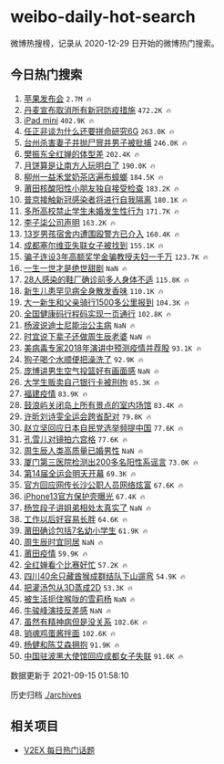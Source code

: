 # weibo-daily-hot-search

微博热搜榜，记录从 2020-12-29 日开始的微博热门搜索。

## 今日热门搜索

<!-- BEGIN -->

1. [苹果发布会](https://s.weibo.com/weibo?q=%23%E8%8B%B9%E6%9E%9C%E5%8F%91%E5%B8%83%E4%BC%9A%23&Refer=top) `2.7M 🔥`
1. [丹麦宣布取消所有新冠防疫措施](https://s.weibo.com/weibo?q=%23%E4%B8%B9%E9%BA%A6%E5%AE%A3%E5%B8%83%E5%8F%96%E6%B6%88%E6%89%80%E6%9C%89%E6%96%B0%E5%86%A0%E9%98%B2%E7%96%AB%E6%8E%AA%E6%96%BD%23&Refer=top) `472.2K 🔥`
1. [iPad mini](https://s.weibo.com/weibo?q=iPad%20mini&Refer=top) `402.9K 🔥`
1. [任正非谈为什么还要拼命研究6G](https://s.weibo.com/weibo?q=%23%E4%BB%BB%E6%AD%A3%E9%9D%9E%E8%B0%88%E4%B8%BA%E4%BB%80%E4%B9%88%E8%BF%98%E8%A6%81%E6%8B%BC%E5%91%BD%E7%A0%94%E7%A9%B66G%23&Refer=top) `263.0K 🔥`
1. [台州杀害妻子并抛尸窨井男子被批捕](https://s.weibo.com/weibo?q=%23%E5%8F%B0%E5%B7%9E%E6%9D%80%E5%AE%B3%E5%A6%BB%E5%AD%90%E5%B9%B6%E6%8A%9B%E5%B0%B8%E7%AA%A8%E4%BA%95%E7%94%B7%E5%AD%90%E8%A2%AB%E6%89%B9%E6%8D%95%23&Refer=top) `246.0K 🔥`
1. [樊振东全红婵的体型差](https://s.weibo.com/weibo?q=%23%E6%A8%8A%E6%8C%AF%E4%B8%9C%E5%85%A8%E7%BA%A2%E5%A9%B5%E7%9A%84%E4%BD%93%E5%9E%8B%E5%B7%AE%23&Refer=top) `202.4K 🔥`
1. [月饼算是让南方人玩明白了](https://s.weibo.com/weibo?q=%23%E6%9C%88%E9%A5%BC%E7%AE%97%E6%98%AF%E8%AE%A9%E5%8D%97%E6%96%B9%E4%BA%BA%E7%8E%A9%E6%98%8E%E7%99%BD%E4%BA%86%23&Refer=top) `190.0K 🔥`
1. [柳州一益禾堂奶茶店遍布蟑螂](https://s.weibo.com/weibo?q=%23%E6%9F%B3%E5%B7%9E%E4%B8%80%E7%9B%8A%E7%A6%BE%E5%A0%82%E5%A5%B6%E8%8C%B6%E5%BA%97%E9%81%8D%E5%B8%83%E8%9F%91%E8%9E%82%23&Refer=top) `184.5K 🔥`
1. [莆田核酸阳性小朋友独自接受检查](https://s.weibo.com/weibo?q=%23%E8%8E%86%E7%94%B0%E6%A0%B8%E9%85%B8%E9%98%B3%E6%80%A7%E5%B0%8F%E6%9C%8B%E5%8F%8B%E7%8B%AC%E8%87%AA%E6%8E%A5%E5%8F%97%E6%A3%80%E6%9F%A5%23&Refer=top) `183.2K 🔥`
1. [普京接触新冠感染者将进行自我隔离](https://s.weibo.com/weibo?q=%23%E6%99%AE%E4%BA%AC%E6%8E%A5%E8%A7%A6%E6%96%B0%E5%86%A0%E6%84%9F%E6%9F%93%E8%80%85%E5%B0%86%E8%BF%9B%E8%A1%8C%E8%87%AA%E6%88%91%E9%9A%94%E7%A6%BB%23&Refer=top) `180.1K 🔥`
1. [多所高校禁止学生未婚发生性行为](https://s.weibo.com/weibo?q=%23%E5%A4%9A%E6%89%80%E9%AB%98%E6%A0%A1%E7%A6%81%E6%AD%A2%E5%AD%A6%E7%94%9F%E6%9C%AA%E5%A9%9A%E5%8F%91%E7%94%9F%E6%80%A7%E8%A1%8C%E4%B8%BA%23&Refer=top) `171.7K 🔥`
1. [李子柒公司声明](https://s.weibo.com/weibo?q=%23%E6%9D%8E%E5%AD%90%E6%9F%92%E5%85%AC%E5%8F%B8%E5%A3%B0%E6%98%8E%23&Refer=top) `163.2K 🔥`
1. [13岁男孩宿舍内遭围殴警方已介入](https://s.weibo.com/weibo?q=%2313%E5%B2%81%E7%94%B7%E5%AD%A9%E5%AE%BF%E8%88%8D%E5%86%85%E9%81%AD%E5%9B%B4%E6%AE%B4%E8%AD%A6%E6%96%B9%E5%B7%B2%E4%BB%8B%E5%85%A5%23&Refer=top) `160.4K 🔥`
1. [成都塞尔维亚失联女子被找到](https://s.weibo.com/weibo?q=%23%E6%88%90%E9%83%BD%E5%A1%9E%E5%B0%94%E7%BB%B4%E4%BA%9A%E5%A4%B1%E8%81%94%E5%A5%B3%E5%AD%90%E8%A2%AB%E6%89%BE%E5%88%B0%23&Refer=top) `155.1K 🔥`
1. [骗子连设3年高额奖学金骗教授夫妇一千万](https://s.weibo.com/weibo?q=%23%E9%AA%97%E5%AD%90%E8%BF%9E%E8%AE%BE3%E5%B9%B4%E9%AB%98%E9%A2%9D%E5%A5%96%E5%AD%A6%E9%87%91%E9%AA%97%E6%95%99%E6%8E%88%E5%A4%AB%E5%A6%87%E4%B8%80%E5%8D%83%E4%B8%87%23&Refer=top) `123.7K 🔥`
1. [一生一世才是绝世甜剧](https://s.weibo.com/weibo?q=%23%E4%B8%80%E7%94%9F%E4%B8%80%E4%B8%96%E6%89%8D%E6%98%AF%E7%BB%9D%E4%B8%96%E7%94%9C%E5%89%A7%23&Refer=top) `NaN 🔥`
1. [28人感染的鞋厂确诊前多人身体不适](https://s.weibo.com/weibo?q=%2328%E4%BA%BA%E6%84%9F%E6%9F%93%E7%9A%84%E9%9E%8B%E5%8E%82%E7%A1%AE%E8%AF%8A%E5%89%8D%E5%A4%9A%E4%BA%BA%E8%BA%AB%E4%BD%93%E4%B8%8D%E9%80%82%23&Refer=top) `115.8K 🔥`
1. [新生儿患罕见病全身散发香味](https://s.weibo.com/weibo?q=%23%E6%96%B0%E7%94%9F%E5%84%BF%E6%82%A3%E7%BD%95%E8%A7%81%E7%97%85%E5%85%A8%E8%BA%AB%E6%95%A3%E5%8F%91%E9%A6%99%E5%91%B3%23&Refer=top) `110.1K 🔥`
1. [大一新生和父亲骑行1500多公里报到](https://s.weibo.com/weibo?q=%23%E5%A4%A7%E4%B8%80%E6%96%B0%E7%94%9F%E5%92%8C%E7%88%B6%E4%BA%B2%E9%AA%91%E8%A1%8C1500%E5%A4%9A%E5%85%AC%E9%87%8C%E6%8A%A5%E5%88%B0%23&Refer=top) `104.3K 🔥`
1. [全国健康码行程码实现一页通行](https://s.weibo.com/weibo?q=%23%E5%85%A8%E5%9B%BD%E5%81%A5%E5%BA%B7%E7%A0%81%E8%A1%8C%E7%A8%8B%E7%A0%81%E5%AE%9E%E7%8E%B0%E4%B8%80%E9%A1%B5%E9%80%9A%E8%A1%8C%23&Refer=top) `102.8K 🔥`
1. [杨波说迪士尼能治公主病](https://s.weibo.com/weibo?q=%23%E6%9D%A8%E6%B3%A2%E8%AF%B4%E8%BF%AA%E5%A3%AB%E5%B0%BC%E8%83%BD%E6%B2%BB%E5%85%AC%E4%B8%BB%E7%97%85%23&Refer=top) `NaN 🔥`
1. [时宜说下辈子还做周生辰老婆](https://s.weibo.com/weibo?q=%23%E6%97%B6%E5%AE%9C%E8%AF%B4%E4%B8%8B%E8%BE%88%E5%AD%90%E8%BF%98%E5%81%9A%E5%91%A8%E7%94%9F%E8%BE%B0%E8%80%81%E5%A9%86%23&Refer=top) `NaN 🔥`
1. [美病毒专家2018年演讲中预测疫情并荐股](https://s.weibo.com/weibo?q=%23%E7%BE%8E%E7%97%85%E6%AF%92%E4%B8%93%E5%AE%B62018%E5%B9%B4%E6%BC%94%E8%AE%B2%E4%B8%AD%E9%A2%84%E6%B5%8B%E7%96%AB%E6%83%85%E5%B9%B6%E8%8D%90%E8%82%A1%23&Refer=top) `93.1K 🔥`
1. [狗子喝个水顺便把澡洗了](https://s.weibo.com/weibo?q=%23%E7%8B%97%E5%AD%90%E5%96%9D%E4%B8%AA%E6%B0%B4%E9%A1%BA%E4%BE%BF%E6%8A%8A%E6%BE%A1%E6%B4%97%E4%BA%86%23&Refer=top) `92.9K 🔥`
1. [庞博讲男生空气投篮好有画面感](https://s.weibo.com/weibo?q=%23%E5%BA%9E%E5%8D%9A%E8%AE%B2%E7%94%B7%E7%94%9F%E7%A9%BA%E6%B0%94%E6%8A%95%E7%AF%AE%E5%A5%BD%E6%9C%89%E7%94%BB%E9%9D%A2%E6%84%9F%23&Refer=top) `NaN 🔥`
1. [大学生贩卖自己银行卡被刑拘](https://s.weibo.com/weibo?q=%23%E5%A4%A7%E5%AD%A6%E7%94%9F%E8%B4%A9%E5%8D%96%E8%87%AA%E5%B7%B1%E9%93%B6%E8%A1%8C%E5%8D%A1%E8%A2%AB%E5%88%91%E6%8B%98%23&Refer=top) `85.3K 🔥`
1. [福建疫情](https://s.weibo.com/weibo?q=%23%E7%A6%8F%E5%BB%BA%E7%96%AB%E6%83%85%23&Refer=top) `83.9K 🔥`
1. [鼓浪屿关闭岛上所有景点的室内场馆](https://s.weibo.com/weibo?q=%23%E9%BC%93%E6%B5%AA%E5%B1%BF%E5%85%B3%E9%97%AD%E5%B2%9B%E4%B8%8A%E6%89%80%E6%9C%89%E6%99%AF%E7%82%B9%E7%9A%84%E5%AE%A4%E5%86%85%E5%9C%BA%E9%A6%86%23&Refer=top) `83.4K 🔥`
1. [许昕刘诗雯全运会跨省配对](https://s.weibo.com/weibo?q=%23%E8%AE%B8%E6%98%95%E5%88%98%E8%AF%97%E9%9B%AF%E5%85%A8%E8%BF%90%E4%BC%9A%E8%B7%A8%E7%9C%81%E9%85%8D%E5%AF%B9%23&Refer=top) `79.8K 🔥`
1. [赵立坚回应日本自民党选举频提中国](https://s.weibo.com/weibo?q=%23%E8%B5%B5%E7%AB%8B%E5%9D%9A%E5%9B%9E%E5%BA%94%E6%97%A5%E6%9C%AC%E8%87%AA%E6%B0%91%E5%85%9A%E9%80%89%E4%B8%BE%E9%A2%91%E6%8F%90%E4%B8%AD%E5%9B%BD%23&Refer=top) `77.6K 🔥`
1. [孔雪儿对镜拍六宫格](https://s.weibo.com/weibo?q=%23%E5%AD%94%E9%9B%AA%E5%84%BF%E5%AF%B9%E9%95%9C%E6%8B%8D%E5%85%AD%E5%AE%AB%E6%A0%BC%23&Refer=top) `77.6K 🔥`
1. [周生辰人类高质量已婚男性](https://s.weibo.com/weibo?q=%23%E5%91%A8%E7%94%9F%E8%BE%B0%E4%BA%BA%E7%B1%BB%E9%AB%98%E8%B4%A8%E9%87%8F%E5%B7%B2%E5%A9%9A%E7%94%B7%E6%80%A7%23&Refer=top) `NaN 🔥`
1. [厦门第三医院检测出200多名阳性系谣言](https://s.weibo.com/weibo?q=%23%E5%8E%A6%E9%97%A8%E7%AC%AC%E4%B8%89%E5%8C%BB%E9%99%A2%E6%A3%80%E6%B5%8B%E5%87%BA200%E5%A4%9A%E5%90%8D%E9%98%B3%E6%80%A7%E7%B3%BB%E8%B0%A3%E8%A8%80%23&Refer=top) `73.0K 🔥`
1. [第14届全运会明天开幕](https://s.weibo.com/weibo?q=%23%E7%AC%AC14%E5%B1%8A%E5%85%A8%E8%BF%90%E4%BC%9A%E6%98%8E%E5%A4%A9%E5%BC%80%E5%B9%95%23&Refer=top) `69.3K 🔥`
1. [官方回应网传长沙公职人员网络炫富](https://s.weibo.com/weibo?q=%23%E5%AE%98%E6%96%B9%E5%9B%9E%E5%BA%94%E7%BD%91%E4%BC%A0%E9%95%BF%E6%B2%99%E5%85%AC%E8%81%8C%E4%BA%BA%E5%91%98%E7%BD%91%E7%BB%9C%E7%82%AB%E5%AF%8C%23&Refer=top) `67.6K 🔥`
1. [iPhone13官方保护壳曝光](https://s.weibo.com/weibo?q=%23iPhone13%E5%AE%98%E6%96%B9%E4%BF%9D%E6%8A%A4%E5%A3%B3%E6%9B%9D%E5%85%89%23&Refer=top) `67.4K 🔥`
1. [杨笠段子讲姐弟相处太真实了](https://s.weibo.com/weibo?q=%23%E6%9D%A8%E7%AC%A0%E6%AE%B5%E5%AD%90%E8%AE%B2%E5%A7%90%E5%BC%9F%E7%9B%B8%E5%A4%84%E5%A4%AA%E7%9C%9F%E5%AE%9E%E4%BA%86%23&Refer=top) `NaN 🔥`
1. [工作以后好容易长胖](https://s.weibo.com/weibo?q=%23%E5%B7%A5%E4%BD%9C%E4%BB%A5%E5%90%8E%E5%A5%BD%E5%AE%B9%E6%98%93%E9%95%BF%E8%83%96%23&Refer=top) `64.6K 🔥`
1. [莆田确诊包括7名幼小学生](https://s.weibo.com/weibo?q=%23%E8%8E%86%E7%94%B0%E7%A1%AE%E8%AF%8A%E5%8C%85%E6%8B%AC7%E5%90%8D%E5%B9%BC%E5%B0%8F%E5%AD%A6%E7%94%9F%23&Refer=top) `61.9K 🔥`
1. [周生辰时宜同居](https://s.weibo.com/weibo?q=%23%E5%91%A8%E7%94%9F%E8%BE%B0%E6%97%B6%E5%AE%9C%E5%90%8C%E5%B1%85%23&Refer=top) `NaN 🔥`
1. [莆田疫情](https://s.weibo.com/weibo?q=%23%E8%8E%86%E7%94%B0%E7%96%AB%E6%83%85%23&Refer=top) `59.9K 🔥`
1. [全红婵看个比赛好忙](https://s.weibo.com/weibo?q=%23%E5%85%A8%E7%BA%A2%E5%A9%B5%E7%9C%8B%E4%B8%AA%E6%AF%94%E8%B5%9B%E5%A5%BD%E5%BF%99%23&Refer=top) `57.2K 🔥`
1. [四川40余只藏酋猴成群结队下山遛弯](https://s.weibo.com/weibo?q=%23%E5%9B%9B%E5%B7%9D40%E4%BD%99%E5%8F%AA%E8%97%8F%E9%85%8B%E7%8C%B4%E6%88%90%E7%BE%A4%E7%BB%93%E9%98%9F%E4%B8%8B%E5%B1%B1%E9%81%9B%E5%BC%AF%23&Refer=top) `54.9K 🔥`
1. [把灌汤包从3D蒸成2D](https://s.weibo.com/weibo?q=%23%E6%8A%8A%E7%81%8C%E6%B1%A4%E5%8C%85%E4%BB%8E3D%E8%92%B8%E6%88%902D%23&Refer=top) `53.3K 🔥`
1. [被生活扼住喉咙的雪莉杨](https://s.weibo.com/weibo?q=%23%E8%A2%AB%E7%94%9F%E6%B4%BB%E6%89%BC%E4%BD%8F%E5%96%89%E5%92%99%E7%9A%84%E9%9B%AA%E8%8E%89%E6%9D%A8%23&Refer=top) `NaN 🔥`
1. [牛骏峰演技反差感](https://s.weibo.com/weibo?q=%23%E7%89%9B%E9%AA%8F%E5%B3%B0%E6%BC%94%E6%8A%80%E5%8F%8D%E5%B7%AE%E6%84%9F%23&Refer=top) `NaN 🔥`
1. [虽然有精神病但是没关系](https://s.weibo.com/weibo?q=%23%E8%99%BD%E7%84%B6%E6%9C%89%E7%B2%BE%E7%A5%9E%E7%97%85%E4%BD%86%E6%98%AF%E6%B2%A1%E5%85%B3%E7%B3%BB%23&Refer=top) `102.6K 🔥`
1. [销魂鸡蛋酱拌面](https://s.weibo.com/weibo?q=%E9%94%80%E9%AD%82%E9%B8%A1%E8%9B%8B%E9%85%B1%E6%8B%8C%E9%9D%A2&Refer=top) `102.6K 🔥`
1. [杨健和陈艾森拥抱](https://s.weibo.com/weibo?q=%23%E6%9D%A8%E5%81%A5%E5%92%8C%E9%99%88%E8%89%BE%E6%A3%AE%E6%8B%A5%E6%8A%B1%23&Refer=top) `91.9K 🔥`
1. [中国驻波黑大使馆回应成都女子失联](https://s.weibo.com/weibo?q=%23%E4%B8%AD%E5%9B%BD%E9%A9%BB%E6%B3%A2%E9%BB%91%E5%A4%A7%E4%BD%BF%E9%A6%86%E5%9B%9E%E5%BA%94%E6%88%90%E9%83%BD%E5%A5%B3%E5%AD%90%E5%A4%B1%E8%81%94%23&Refer=top) `91.6K 🔥`

数据更新于 2021-09-15 01:58:10

<!-- END -->

历史归档 [./archives](./archives)

## 相关项目

- [V2EX 每日热门话题](https://github.com/boojack/v2ex-daily-hot-topic)
